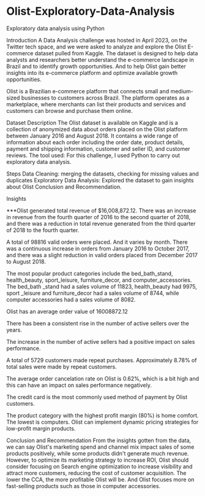 # Olist-Exploratory-Data-Analysis
Exploratory data analysis using Python

Introduction
A Data Analysis challenge was hosted in April 2023, on the Twitter tech space, and we were asked to analyze and explore the Olist E-commerce dataset pulled from Kaggle. The dataset is designed to help data analysts and researchers better understand the e-commerce landscape in Brazil and to identify growth opportunities. And to help Olist gain better insights into its e-commerce platform and optimize available growth opportunities.

Olist is a Brazilian e-commerce platform that connects small and medium-sized businesses to customers across Brazil. The platform operates as a marketplace, where merchants can list their products and services and customers can browse and purchase them online.
 
Dataset Description
The Olist dataset is available on Kaggle and is a collection of anonymized data about orders placed on the Olist platform between January 2016 and August 2018. It contains a wide range of information about each order including the order date, product details, payment and shipping information, customer and seller ID, and customer reviews.
The tool used: For this challenge, I used Python to carry out exploratory data analysis.
 
Steps
Data Cleaning: merging the datasets, checking for missing values and duplicates
Exploratory Data Analysis: Explored the dataset to gain insights about Olist
Conclusion and Recommendation.
 
Insights

***Olist generated total revenue of $16,008,872.12. There was an increase in revenue from the fourth quarter of 2016 to the second quarter of 2018, and there was a reduction in total revenue generated from the third quarter of 2018 to the fourth quarter.

A total of 98816 valid orders were placed. And it varies by month. There was a continuous increase in orders from January 2016 to October 2017, and there was a slight reduction in valid orders placed from December 2017 to August 2018.

The most popular product categories include the bed_bath_stand, health_beauty, sport_leisure, furniture_decor, and computer_accessories. The bed_bath _stand had a sales volume of 11823, health_beauty had 9975, sport _leisure and furniture_decor had a sales volume of 8744, while computer accessories had a sales volume of 8082.

Olist has an average order value of 16008872.12

There has been a consistent rise in the number of active sellers over the years.

The increase in the number of active sellers had a positive impact on sales performance.

A total of 5729 customers made repeat purchases. Approximately 8.78% of total sales were made by repeat customers.

The average order cancelation rate on Olist is 0.62%, which is a bit high and this can have an impact on sales performance negatively.

The credit card is the most commonly used method of payment by Olist customers.

The product category with the highest profit margin (80%) is home comfort. The lowest is computers. Olist can implement dynamic pricing strategies for low-profit margin products.
 
 
 
Conclusion and Recommendation
From the insights gotten from the data, we can say Olist's marketing spend and channel mix impact sales of some products positively, while some products didn't generate much revenue. However, to optimize its marketing strategy to increase ROI, Olist should consider focusing on Search engine optimization to increase visibility and attract more customers, reducing the cost of customer acquisition. The lower the CCA, the more profitable Olist will be. And Olist focuses more on fast-selling products such as those in computer accessories.
 

 
 



